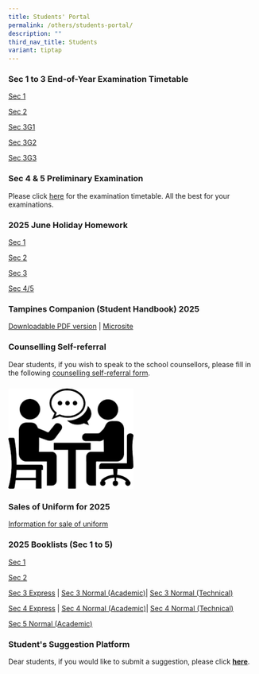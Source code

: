 ```yaml
---
title: Students' Portal
permalink: /others/students-portal/
description: ""
third_nav_title: Students
variant: tiptap
---
```

<h3>Sec 1 to 3 End-of-Year Examination Timetable</h3>
<p><a href="/files/Students_Sec_1_Term_4_EYE_TIMETABLE_2025_1_Sep.pdf" rel="noopener noreferrer nofollow" target="_blank">Sec 1</a>
</p>
<p><a href="/files/Students_Sec_2_Term_4_EYE_TIMETABLE_2025_1_Sep.pdf" rel="noopener noreferrer nofollow" target="_blank">Sec 2</a>
</p>
<p><a href="/files/Students_Sec_3G1_Term_4_EYE_TIMETABLE_2025_1_Sep.pdf" rel="noopener noreferrer nofollow" target="_blank">Sec 3G1</a>
</p>
<p><a href="/files/Students_Sec_3G2_Term_4_EYE_TIMETABLE_2025_1_Sep.pdf" rel="noopener noreferrer nofollow" target="_blank">Sec 3G2</a>
</p>
<p><a href="/files/Students_Sec_3G3_Term_4_EYE_TIMETABLE_2025_1_Sep.pdf" rel="noopener noreferrer nofollow" target="_blank">Sec 3G3</a>
</p>
<p></p>
<h3>Sec 4 &amp; 5 Preliminary Examination</h3>
<p>Please click <a href="/files/For_Students_PRELIM_EXAM_TIMETABLE_2025_24_Jul_25.pdf" rel="noopener noreferrer nofollow" target="_blank">here</a> for
the examination timetable. All the best for your examinations.</p>
<p></p>
<h3>2025 June Holiday Homework</h3>
<p><a href="https://docs.google.com/spreadsheets/d/1pU7Tn7R0jls5Vm3TRE_s-6V8DQmZ5Ek4MqUa1IbKJ0s/edit?gid=802052808#gid=802052808" rel="noopener noreferrer nofollow" target="_blank">Sec 1</a>
</p>
<p><a href="https://docs.google.com/spreadsheets/d/1liLfcEt6yEDKYCHsjBTaYV71gOYi9nhFGuhrdSXJgdQ/edit?gid=802052808#gid=802052808" rel="noopener noreferrer nofollow" target="_blank">Sec 2</a>
</p>
<p><a href="https://docs.google.com/spreadsheets/d/17Cdow4qZFDDoLfB4BsaDL00HgyIYFq8xsqGQZ-AFFpY/edit?gid=802052808#gid=802052808" rel="noopener noreferrer nofollow" target="_blank">Sec 3</a>
</p>
<p><a href="https://docs.google.com/spreadsheets/d/1Yleha9bkrl5rV_IgruNFvMOfQPLbYEehs04WAs5Lfo8/edit?gid=802052808#gid=802052808" rel="noopener nofollow" target="_blank">Sec 4/5</a>
</p>
<h3>Tampines Companion (Student Handbook) 2025</h3>
<p><a href="/files/Tampines_Companion_2025__29_Apr_.pdf" rel="noopener nofollow" target="_blank">Downloadable PDF version</a> |
<a href="https://sites.google.com/moe.edu.sg/tpsscompanion/home" rel="noopener noreferrer nofollow" target="_blank">Microsite</a>
</p>
<p></p>
<h3>Counselling Self-referral</h3>
<p>Dear students, if you wish to speak to the school counsellors, please
fill in the following <a href="https://form.gov.sg/68c793793572fbabf76ec5c2" rel="noopener nofollow" target="_blank">counselling self-referral form</a>.</p>
<h3></h3>
<p></p>
<div class="isomer-image-wrapper">
<img style="width: 50%;" height="auto" width="100%" alt="" src="/images/counselling.png">
</div>
<h3></h3>
<h3>Sales of Uniform for 2025</h3>
<p><a href="/files/Information_for_Sale_of_Uniforms_in_2024_for_2025_TPSS.pdf" rel="noopener noreferrer nofollow" target="_blank">Information for sale of uniform</a>
</p>
<h3>2025 Booklists (Sec 1 to 5)</h3>
<p><a href="/files/Booklist_2025_TPS__Final_Draft__S1.pdf" rel="noopener noreferrer nofollow" target="_blank">Sec 1</a>
</p>
<p><a href="/files/Booklist_2025_TPS__Final_Draft__S2.pdf" rel="noopener noreferrer nofollow" target="_blank">Sec 2</a>
</p>
<p><a href="/files/Booklist_2025_TPS__Final_Draft__S3E.pdf" rel="noopener noreferrer nofollow" target="_blank">Sec 3 Express</a> |
<a href="/files/Booklist_2025_TPS__Final_Draft__S3NA.pdf" rel="noopener noreferrer nofollow" target="_blank">Sec 3 Normal (Academic)</a>| <a href="/files/Booklist_2025_TPS__Final_Draft__S3NT.pdf" rel="noopener noreferrer nofollow" target="_blank">Sec 3 Normal (Technical)</a>
</p>
<p><a href="/files/Booklist_2025_TPS__Final_Draft__S4E.pdf" rel="noopener noreferrer nofollow" target="_blank">Sec 4 Express</a> |
<a href="/files/Booklist_2025_TPS__Final_Draft__S4NA.pdf" rel="noopener noreferrer nofollow" target="_blank">Sec 4 Normal (Academic)</a>| <a href="/files/Booklist_2025_TPS__Final_Draft__S4NT.pdf" rel="noopener noreferrer nofollow" target="_blank">Sec 4 Normal (Technical)</a>
</p>
<p><a href="/files/Booklist_2025_TPS__Final_Draft__S5NA.pdf" rel="noopener noreferrer nofollow" target="_blank">Sec 5 Normal (Academic)</a>
</p>
<h3>Student's Suggestion Platform</h3>
<p>Dear students, if you would like to submit a suggestion, please click&nbsp;<strong><a href="https://docs.google.com/forms/d/e/1FAIpQLSd0DVbapkQ1kSpGcwO3ws9aBsnvS2le1xz7iSTZ17LJTgWRJQ/viewform?usp=sf_link" rel="noopener noreferrer nofollow" target="_blank">here</a></strong>.</p>
